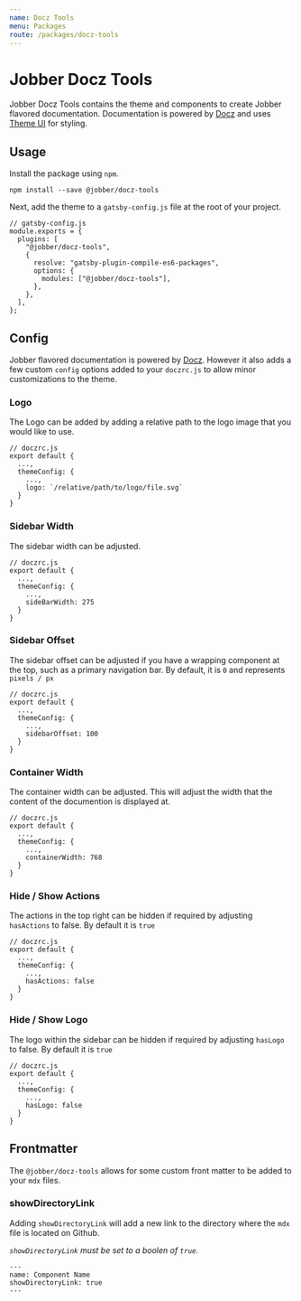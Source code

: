 ```yaml
---
name: Docz Tools
menu: Packages
route: /packages/docz-tools
---
```


# Jobber Docz Tools

Jobber Docz Tools contains the theme and components to create Jobber flavored
documentation. Documentation is powered by [Docz](https://docz.site) and uses
[Theme UI](https://theme-ui.com) for styling.

## Usage

Install the package using `npm`.

```
npm install --save @jobber/docz-tools
```

Next, add the theme to a `gatsby-config.js` file at the root of your project.

```
// gatsby-config.js
module.exports = {
  plugins: [
    "@jobber/docz-tools",
    {
      resolve: "gatsby-plugin-compile-es6-packages",
      options: {
        modules: ["@jobber/docz-tools"],
      },
    },
  ],
};
```

## Config

Jobber flavored documentation is powered by [Docz](https://docz.site). However
it also adds a few custom `config` options added to your `doczrc.js` to allow
minor customizations to the theme.

### Logo

The Logo can be added by adding a relative path to the logo image that you would
like to use.

```
// doczrc.js
export default {
  ...,
  themeConfig: {
    ...,
    logo: `/relative/path/to/logo/file.svg`
  }
}
```

### Sidebar Width

The sidebar width can be adjusted.

```
// doczrc.js
export default {
  ...,
  themeConfig: {
    ...,
    sideBarWidth: 275
  }
}
```

### Sidebar Offset

The sidebar offset can be adjusted if you have a wrapping component at the top,
such as a primary navigation bar. By default, it is `0` and represents
`pixels / px`

```
// doczrc.js
export default {
  ...,
  themeConfig: {
    ...,
    sidebarOffset: 100
  }
}
```

### Container Width

The container width can be adjusted. This will adjust the width that the content
of the documention is displayed at.

```
// doczrc.js
export default {
  ...,
  themeConfig: {
    ...,
    containerWidth: 768
  }
}
```

### Hide / Show Actions

The actions in the top right can be hidden if required by adjusting `hasActions`
to false. By default it is `true`

```
// doczrc.js
export default {
  ...,
  themeConfig: {
    ...,
    hasActions: false
  }
}
```

### Hide / Show Logo

The logo within the sidebar can be hidden if required by adjusting `hasLogo` to
false. By default it is `true`

```
// doczrc.js
export default {
  ...,
  themeConfig: {
    ...,
    hasLogo: false
  }
}
```

## Frontmatter

The `@jobber/docz-tools` allows for some custom front matter to be added to your
`mdx` files.

### showDirectoryLink

Adding `showDirectoryLink` will add a new link to the directory where the `mdx`
file is located on Github.

_`showDirectoryLink` must be set to a boolen of `true`._

```
---
name: Component Name
showDirectoryLink: true
---
```
